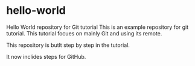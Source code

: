 # hello-world
Hello World repository for Git tutorial
This is an example repository for git tutorial.
This tutorial focues on mainly Git and using its remote.

This repository is butlt step by step in the tutorial.

It now inclides steps for GitHub.


